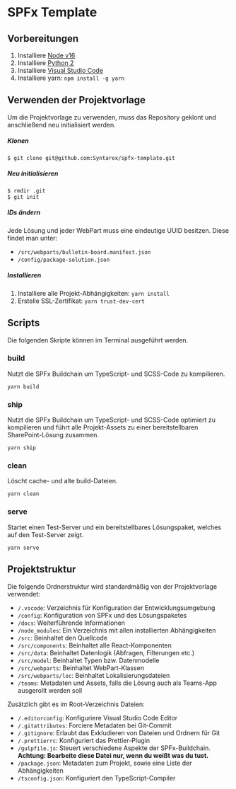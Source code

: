 # SPFx Template

## Vorbereitungen

1. Installiere [Node v16](https://nodejs.org/dist/v16.15.1)
2. Installiere [Python 2](https://www.python.org/downloads/windows)
3. Installiere [Visual Studio Code](https://code.visualstudio.com/download)
4. Installiere yarn: `npm install -g yarn`

## Verwenden der Projektvorlage

Um die Projektvorlage zu verwenden, muss das Repository geklont und anschließend neu initialisiert werden.

##### Klonen

```
$ git clone git@github.com:Syntarex/spfx-template.git
```

##### Neu initialisieren

```
$ rmdir .git
$ git init
```

##### IDs ändern

Jede Lösung und jeder WebPart muss eine eindeutige UUID besitzen.
Diese findet man unter:

-   `/src/webparts/bulletin-board.manifest.json`
-   `/config/package-solution.json`

##### Installieren

1. Installiere alle Projekt-Abhängigkeiten: `yarn install`
2. Erstelle SSL-Zertifikat: `yarn trust-dev-cert`

## Scripts

Die folgenden Skripte können im Terminal ausgeführt werden.

### build

Nutzt die SPFx Buildchain um TypeScript- und SCSS-Code zu kompilieren.

```
yarn build
```

### ship

Nutzt die SPFx Buildchain um TypeScript- und SCSS-Code optimiert zu kompilieren und führt alle Projekt-Assets zu einer bereitstellbaren SharePoint-Lösung zusammen.

```
yarn ship
```

### clean

Löscht cache- und alte build-Dateien.

```
yarn clean
```

### serve

Startet einen Test-Server und ein bereitstellbares Lösungspaket, welches auf den Test-Server zeigt.

```
yarn serve
```

## Projektstruktur

Die folgende Ordnerstruktur wird standardmäßig von der Projektvorlage verwendet:

-   `/.vscode`: Verzeichnis für Konfiguration der Entwicklungsumgebung
-   `/config`: Konfiguration von SPFx und des Lösungspaketes
-   `/docs`: Weiterführende Informationen
-   `/node_modules`: Ein Verzeichnis mit allen installierten Abhängigkeiten
-   `/src`: Beinhaltet den Quellcode
-   `/src/components`: Beinhaltet alle React-Komponenten
-   `/src/data`: Beinhaltet Datenlogik (Abfragen, Filterungen etc.)
-   `/src/model`: Beinhaltet Typen bzw. Datenmodelle
-   `/src/webparts`: Beinhaltet WebPart-Klassen
-   `/src/webparts/loc`: Beinhaltet Lokalisierungsdateien
-   `/teams`: Metadaten und Assets, falls die Lösung auch als Teams-App ausgerollt werden soll

Zusätzlich gibt es im Root-Verzeichnis Dateien:

-   `/.editorconfig`: Konfiguriere Visual Studio Code Editor
-   `/.gitattributes`: Forciere Metadaten bei Git-Commit
-   `/.gitignore`: Erlaubt das Exkludieren von Dateien und Ordnern für Git
-   `/.prettierrc`: Konfiguriert das Prettier-Plugin
-   `/gulpfile.js`: Steuert verschiedene Aspekte der SPFx-Buildchain. **Achtung: Bearbeite diese Datei nur, wenn du weißt was du tust.**
-   `/package.json`: Metadaten zum Projekt, sowie eine Liste der Abhängigkeiten
-   `/tsconfig.json`: Konfiguriert den TypeScript-Compiler
